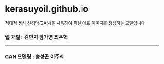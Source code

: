 # kerasuyoil.github.io

적대적 생성 신경망(GAN)을 사용하여 픽셀 아트 이미지를 생성하는 모델입니다

### 웹 개발 : 김민지 임가영 최우혁

----

### GAN 모델링 : 송성곤 이주희
